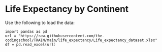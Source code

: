 # Life Expectancy by Continent

Use the following to load the data:
```
import pandas as pd
url = "https://raw.githubusercontent.com/the-codingschool/TRAIN/main/life_expectancy/Life_expectancy_dataset.xlsx"
df = pd.read_excel(url)
```
